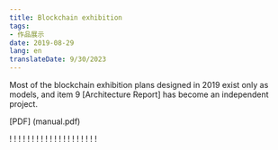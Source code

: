 ```yaml
---
title: Blockchain exhibition
tags:
- 作品展示
date: 2019-08-29
lang: en
translateDate: 9/30/2023
---
```


Most of the blockchain exhibition plans designed in 2019 exist only as models, and item 9 [Architecture Report] has become an independent project.

[PDF] (manual.pdf)

! [](manual-000.png)
! [](manual-001.png)
! [](manual-002.png)
! [](manual-003.png)
! [](manual-004.png)
! [](manual-005.png)
! [](manual-006.png)
! [](manual-007.png)
! [](manual-008.png)
! [](manual-009.png)
! [](manual-010.png)
! [](manual-011.png)
! [](manual-012.png)
! [](manual-013.png)
! [](manual-014.png)
! [](manual-015.png)
! [](manual-016.png)
! [](manual-017.png)
! [](manual-018.png)
! [](manual-019.png)